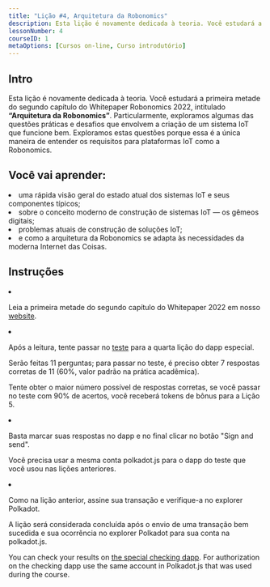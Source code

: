 ```yaml
---
title: "Lição #4, Arquitetura da Robonomics"
description: Esta lição é novamente dedicada à teoria. Você estudará a primeira metade do segundo capítulo do Whitepaper Robonomics 2022, intitulado “Arquitetura da Robonomics”.
lessonNumber: 4
courseID: 1
metaOptions: [Cursos on-line, Curso introdutório]
---
```


<section class="container__narrow">

## Intro

Esta lição é novamente dedicada à teoria. Você estudará a primeira metade do segundo capítulo do Whitepaper Robonomics 2022, intitulado **“Arquitetura da Robonomics”**. Particularmente, exploramos algumas das questões práticas e desafios que envolvem a criação de um sistema IoT que funcione bem. Exploramos estas questões porque essa é a única maneira de entender os requisitos para plataformas IoT como a Robonomics.

</section>

<section class="container__reg">

## Você vai aprender:

<List>

<li>
uma rápida visão geral do estado atual dos sistemas IoT e seus componentes típicos;
</li>

<li>
sobre o conceito moderno de construção de sistemas IoT — os gêmeos digitais;
</li>

<li>
problemas atuais de construção de soluções IoT;
</li>

<li>
e como a arquitetura da Robonomics se adapta às necessidades da moderna Internet das Coisas.
</li>

</List>
</section>

<section class="container__reg">

## Instruções

<List type="numbers">

<li>

Leia a primeira metade do segundo capítulo do Whitepaper 2022 em nosso [website](hhttps://robonomics.network/architecture/).

</li>

<li>

Após a leitura, tente passar no [teste](https://lesson4.robonomics.academy/) para a quarta lição do dapp especial.

Serão feitas 11 perguntas; para passar no teste, é preciso obter 7 respostas corretas de 11 (60%, valor padrão na prática acadêmica). 

Tente obter o maior número possível de respostas corretas, se você passar no teste com 90% de acertos, você receberá tokens de bônus para a Lição 5.

</li>

<li>

Basta marcar suas respostas no dapp e no final clicar no botão "Sign and send".

Você precisa usar a mesma conta polkadot.js para o dapp do teste que você usou nas lições anteriores.

</li>

<li>

Como na lição anterior, assine sua transação e verifique-a no explorer Polkadot.

</li>
</List>
</section>


<Result>

A lição será considerada concluída após o envio de uma transação bem sucedida e sua ocorrência no explorer Polkadot para sua conta na polkadot.js.

You can check your results on [the special checking dapp](https://lk.robonomics.academy/). For authorization on the checking dapp use the same account in Polkadot.js that was used during the course.

</Result>